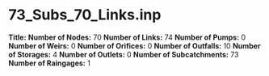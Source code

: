# 73_Subs_70_Links.inp
**Title:** 
**Number of Nodes:** 70
**Number of Links:** 74
**Number of Pumps:** 0
**Number of Weirs:** 0
**Number of Orifices:** 0
**Number of Outfalls:** 10
**Number of Storages:** 4
**Number of Outlets:** 0
**Number of Subcatchments:** 73
**Number of Raingages:** 1
